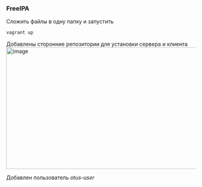 ### FreeIPA
Сложить файлы в одну папку и запустить
```Bash
vagrant up
```
Добавлены сторонние репозитории для установки сервера и клиента
<img width="1680" height="323" alt="image" src="https://github.com/user-attachments/assets/97912c2d-631d-44d2-8be9-78879566d27f" />

Добавлен пользователь *otus-user*
